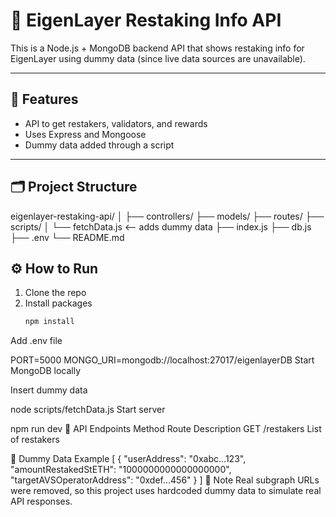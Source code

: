 # 🚀 EigenLayer Restaking Info API

This is a Node.js + MongoDB backend API that shows restaking info for EigenLayer using dummy data (since live data sources are unavailable).

---

## 📌 Features

- API to get restakers, validators, and rewards
- Uses Express and Mongoose
- Dummy data added through a script

---

## 🗂️ Project Structure

eigenlayer-restaking-api/
│
├── controllers/
├── models/
├── routes/
├── scripts/
│ └── fetchData.js <-- adds dummy data
├── index.js
├── db.js
├── .env
└── README.md


## ⚙️ How to Run

1. Clone the repo  
2. Install packages  
   ```bash
   npm install
Add .env file


PORT=5000
MONGO_URI=mongodb://localhost:27017/eigenlayerDB
Start MongoDB locally

Insert dummy data

node scripts/fetchData.js
Start server

npm run dev
🔗 API Endpoints
Method	Route	Description
GET	/restakers	List of restakers

🧪 Dummy Data Example
[
  {
    "userAddress": "0xabc...123",
    "amountRestakedStETH": "1000000000000000000",
    "targetAVSOperatorAddress": "0xdef...456"
  }
]
📍 Note
Real subgraph URLs were removed, so this project uses hardcoded dummy data to simulate real API responses.